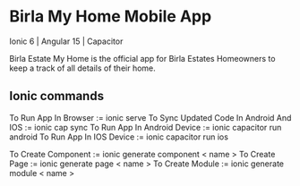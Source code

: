 # Birla My Home Mobile App

Ionic 6 | Angular 15 | Capacitor

Birla Estate My Home is the official app for Birla Estates Homeowners to keep a track of all details of their home.

## Ionic commands

 To Run App In Browser := ionic serve
 To Sync Updated Code In Android And IOS := ionic cap sync
 To Run App In Android Device := ionic capacitor run android
 To Run App In IOS Device := ionic capacitor run ios


 To Create Component := ionic generate component < name >
 To Create Page := ionic generate page < name >
 To Create Module := ionic generate module < name >

